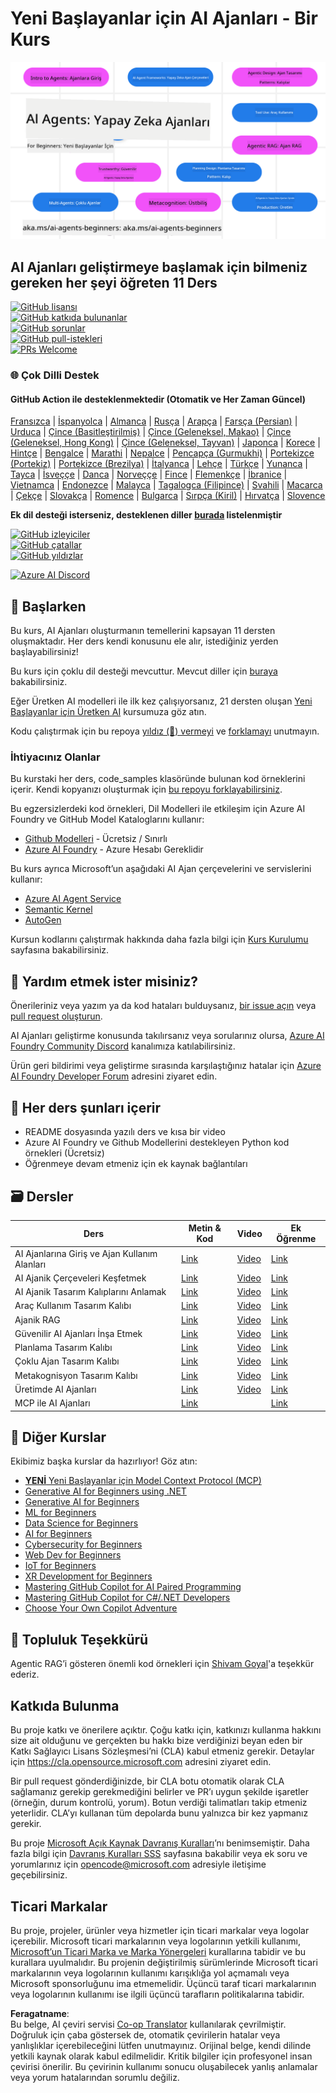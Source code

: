 <!--
CO_OP_TRANSLATOR_METADATA:
{
  "original_hash": "b06f16d6944fab788df1db7638d0edaa",
  "translation_date": "2025-07-12T08:37:56+00:00",
  "source_file": "README.md",
  "language_code": "tr"
}
-->
# Yeni Başlayanlar için AI Ajanları - Bir Kurs

![Yeni Başlayanlar için Üretken AI](../../translated_images/repo-thumbnail.083b24afed61b6dd27a7fc53798bebe9edf688a41031163a1fca9f61c64d63ec.tr.png)

## AI Ajanları geliştirmeye başlamak için bilmeniz gereken her şeyi öğreten 11 Ders

[![GitHub lisansı](https://img.shields.io/github/license/microsoft/ai-agents-for-beginners.svg)](https://github.com/microsoft/ai-agents-for-beginners/blob/master/LICENSE?WT.mc_id=academic-105485-koreyst)  
[![GitHub katkıda bulunanlar](https://img.shields.io/github/contributors/microsoft/ai-agents-for-beginners.svg)](https://GitHub.com/microsoft/ai-agents-for-beginners/graphs/contributors/?WT.mc_id=academic-105485-koreyst)  
[![GitHub sorunlar](https://img.shields.io/github/issues/microsoft/ai-agents-for-beginners.svg)](https://GitHub.com/microsoft/ai-agents-for-beginners/issues/?WT.mc_id=academic-105485-koreyst)  
[![GitHub pull-istekleri](https://img.shields.io/github/issues-pr/microsoft/ai-agents-for-beginners.svg)](https://GitHub.com/microsoft/ai-agents-for-beginners/pulls/?WT.mc_id=academic-105485-koreyst)  
[![PRs Welcome](https://img.shields.io/badge/PRs-welcome-brightgreen.svg?style=flat-square)](http://makeapullrequest.com?WT.mc_id=academic-105485-koreyst)

### 🌐 Çok Dilli Destek

#### GitHub Action ile desteklenmektedir (Otomatik ve Her Zaman Güncel)

[Fransızca](../fr/README.md) | [İspanyolca](../es/README.md) | [Almanca](../de/README.md) | [Rusça](../ru/README.md) | [Arapça](../ar/README.md) | [Farsça (Persian)](../fa/README.md) | [Urduca](../ur/README.md) | [Çince (Basitleştirilmiş)](../zh/README.md) | [Çince (Geleneksel, Makao)](../mo/README.md) | [Çince (Geleneksel, Hong Kong)](../hk/README.md) | [Çince (Geleneksel, Tayvan)](../tw/README.md) | [Japonca](../ja/README.md) | [Korece](../ko/README.md) | [Hintçe](../hi/README.md) | [Bengalce](../bn/README.md) | [Marathi](../mr/README.md) | [Nepalce](../ne/README.md) | [Pencapça (Gurmukhi)](../pa/README.md) | [Portekizce (Portekiz)](../pt/README.md) | [Portekizce (Brezilya)](../br/README.md) | [İtalyanca](../it/README.md) | [Lehçe](../pl/README.md) | [Türkçe](./README.md) | [Yunanca](../el/README.md) | [Tayca](../th/README.md) | [İsveççe](../sv/README.md) | [Danca](../da/README.md) | [Norveççe](../no/README.md) | [Fince](../fi/README.md) | [Flemenkçe](../nl/README.md) | [İbranice](../he/README.md) | [Vietnamca](../vi/README.md) | [Endonezce](../id/README.md) | [Malayca](../ms/README.md) | [Tagalogca (Filipince)](../tl/README.md) | [Svahili](../sw/README.md) | [Macarca](../hu/README.md) | [Çekçe](../cs/README.md) | [Slovakça](../sk/README.md) | [Romence](../ro/README.md) | [Bulgarca](../bg/README.md) | [Sırpça (Kiril)](../sr/README.md) | [Hırvatça](../hr/README.md) | [Slovence](../sl/README.md)

**Ek dil desteği isterseniz, desteklenen diller [burada](https://github.com/Azure/co-op-translator/blob/main/getting_started/supported-languages.md) listelenmiştir**

[![GitHub izleyiciler](https://img.shields.io/github/watchers/microsoft/ai-agents-for-beginners.svg?style=social&label=Watch)](https://GitHub.com/microsoft/ai-agents-for-beginners/watchers/?WT.mc_id=academic-105485-koreyst)  
[![GitHub çatallar](https://img.shields.io/github/forks/microsoft/ai-agents-for-beginners.svg?style=social&label=Fork)](https://GitHub.com/microsoft/ai-agents-for-beginners/network/?WT.mc_id=academic-105485-koreyst)  
[![GitHub yıldızlar](https://img.shields.io/github/stars/microsoft/ai-agents-for-beginners.svg?style=social&label=Star)](https://GitHub.com/microsoft/ai-agents-for-beginners/stargazers/?WT.mc_id=academic-105485-koreyst)

[![Azure AI Discord](https://dcbadge.limes.pink/api/server/kzRShWzttr)](https://discord.gg/kzRShWzttr)


## 🌱 Başlarken

Bu kurs, AI Ajanları oluşturmanın temellerini kapsayan 11 dersten oluşmaktadır. Her ders kendi konusunu ele alır, istediğiniz yerden başlayabilirsiniz!

Bu kurs için çoklu dil desteği mevcuttur. Mevcut diller için [buraya](../..) bakabilirsiniz.

Eğer Üretken AI modelleri ile ilk kez çalışıyorsanız, 21 dersten oluşan [Yeni Başlayanlar için Üretken AI](https://aka.ms/genai-beginners) kursumuza göz atın.

Kodu çalıştırmak için bu repoya [yıldız (🌟) vermeyi](https://docs.github.com/en/get-started/exploring-projects-on-github/saving-repositories-with-stars?WT.mc_id=academic-105485-koreyst) ve [forklamayı](https://github.com/microsoft/ai-agents-for-beginners/fork) unutmayın.

### İhtiyacınız Olanlar

Bu kurstaki her ders, code_samples klasöründe bulunan kod örneklerini içerir. Kendi kopyanızı oluşturmak için [bu repoyu forklayabilirsiniz](https://github.com/microsoft/ai-agents-for-beginners/fork).

Bu egzersizlerdeki kod örnekleri, Dil Modelleri ile etkileşim için Azure AI Foundry ve GitHub Model Kataloglarını kullanır:

- [Github Modelleri](https://aka.ms/ai-agents-beginners/github-models) - Ücretsiz / Sınırlı  
- [Azure AI Foundry](https://aka.ms/ai-agents-beginners/ai-foundry) - Azure Hesabı Gereklidir

Bu kurs ayrıca Microsoft’un aşağıdaki AI Ajan çerçevelerini ve servislerini kullanır:

- [Azure AI Agent Service](https://aka.ms/ai-agents-beginners/ai-agent-service)  
- [Semantic Kernel](https://aka.ms/ai-agents-beginners/semantic-kernel)  
- [AutoGen](https://aka.ms/ai-agents/autogen)

Kursun kodlarını çalıştırmak hakkında daha fazla bilgi için [Kurs Kurulumu](./00-course-setup/README.md) sayfasına bakabilirsiniz.

## 🙏 Yardım etmek ister misiniz?

Önerileriniz veya yazım ya da kod hataları bulduysanız, [bir issue açın](https://github.com/microsoft/ai-agents-for-beginners/issues?WT.mc_id=academic-105485-koreyst) veya [pull request oluşturun](https://github.com/microsoft/ai-agents-for-beginners/pulls?WT.mc_id=academic-105485-koreyst).

AI Ajanları geliştirme konusunda takılırsanız veya sorularınız olursa, [Azure AI Foundry Community Discord](https://discord.gg/kzRShWzttr) kanalımıza katılabilirsiniz.

Ürün geri bildirimi veya geliştirme sırasında karşılaştığınız hatalar için [Azure AI Foundry Developer Forum](https://aka.ms/azureaifoundry/forum) adresini ziyaret edin.

## 📂 Her ders şunları içerir

- README dosyasında yazılı ders ve kısa bir video  
- Azure AI Foundry ve Github Modellerini destekleyen Python kod örnekleri (Ücretsiz)  
- Öğrenmeye devam etmeniz için ek kaynak bağlantıları

## 🗃️ Dersler

| **Ders**                                | **Metin & Kod**                                     | **Video**                                                  | **Ek Öğrenme**                                                                         |
|----------------------------------------|----------------------------------------------------|------------------------------------------------------------|----------------------------------------------------------------------------------------|
| AI Ajanlarına Giriş ve Ajan Kullanım Alanları | [Link](./01-intro-to-ai-agents/README.md)          | [Video](https://youtu.be/3zgm60bXmQk?si=z8QygFvYQv-9WtO1)  | [Link](https://aka.ms/ai-agents-beginners/collection?WT.mc_id=academic-105485-koreyst) |
| AI Ajanik Çerçeveleri Keşfetmek        | [Link](./02-explore-agentic-frameworks/README.md)  | [Video](https://youtu.be/ODwF-EZo_O8?si=Vawth4hzVaHv-u0H)  | [Link](https://aka.ms/ai-agents-beginners/collection?WT.mc_id=academic-105485-koreyst) |
| AI Ajanik Tasarım Kalıplarını Anlamak | [Link](./03-agentic-design-patterns/README.md)     | [Video](https://youtu.be/m9lM8qqoOEA?si=BIzHwzstTPL8o9GF)  | [Link](https://aka.ms/ai-agents-beginners/collection?WT.mc_id=academic-105485-koreyst) |
| Araç Kullanım Tasarım Kalıbı           | [Link](./04-tool-use/README.md)                    | [Video](https://youtu.be/vieRiPRx-gI?si=2z6O2Xu2cu_Jz46N)  | [Link](https://aka.ms/ai-agents-beginners/collection?WT.mc_id=academic-105485-koreyst) |
| Ajanik RAG                            | [Link](./05-agentic-rag/README.md)                 | [Video](https://youtu.be/WcjAARvdL7I?si=gKPWsQpKiIlDH9A3)  | [Link](https://aka.ms/ai-agents-beginners/collection?WT.mc_id=academic-105485-koreyst) |
| Güvenilir AI Ajanları İnşa Etmek       | [Link](./06-building-trustworthy-agents/README.md) | [Video](https://youtu.be/iZKkMEGBCUQ?si=jZjpiMnGFOE9L8OK ) | [Link](https://aka.ms/ai-agents-beginners/collection?WT.mc_id=academic-105485-koreyst) |
| Planlama Tasarım Kalıbı                | [Link](./07-planning-design/README.md)             | [Video](https://youtu.be/kPfJ2BrBCMY?si=6SC_iv_E5-mzucnC)  | [Link](https://aka.ms/ai-agents-beginners/collection?WT.mc_id=academic-105485-koreyst) |
| Çoklu Ajan Tasarım Kalıbı              | [Link](./08-multi-agent/README.md)                 | [Video](https://youtu.be/V6HpE9hZEx0?si=rMgDhEu7wXo2uo6g)  | [Link](https://aka.ms/ai-agents-beginners/collection?WT.mc_id=academic-105485-koreyst) |
| Metakognisyon Tasarım Kalıbı           | [Link](./09-metacognition/README.md)               | [Video](https://youtu.be/His9R6gw6Ec?si=8gck6vvdSNCt6OcF)  | [Link](https://aka.ms/ai-agents-beginners/collection?WT.mc_id=academic-105485-koreyst) |
| Üretimde AI Ajanları                   | [Link](./10-ai-agents-production/README.md)        | [Video](https://youtu.be/l4TP6IyJxmQ?si=31dnhexRo6yLRJDl)  | [Link](https://aka.ms/ai-agents-beginners/collection?WT.mc_id=academic-105485-koreyst) |
| MCP ile AI Ajanları                    | [Link](./11-mcp/README.md)                         |                                                            | [Link](https://aka.ms/mcp-for-beginners)                                               |

## 🎒 Diğer Kurslar

Ekibimiz başka kurslar da hazırlıyor! Göz atın:

- [**YENİ** Yeni Başlayanlar için Model Context Protocol (MCP)](https://github.com/microsoft/mcp-for-beginners?WT.mc_id=academic-105485-koreyst)
- [Generative AI for Beginners using .NET](https://github.com/microsoft/Generative-AI-for-beginners-dotnet?WT.mc_id=academic-105485-koreyst)
- [Generative AI for Beginners](https://github.com/microsoft/generative-ai-for-beginners?WT.mc_id=academic-105485-koreyst)
- [ML for Beginners](https://aka.ms/ml-beginners?WT.mc_id=academic-105485-koreyst)
- [Data Science for Beginners](https://aka.ms/datascience-beginners?WT.mc_id=academic-105485-koreyst)
- [AI for Beginners](https://aka.ms/ai-beginners?WT.mc_id=academic-105485-koreyst)
- [Cybersecurity for Beginners](https://github.com/microsoft/Security-101??WT.mc_id=academic-96948-sayoung)
- [Web Dev for Beginners](https://aka.ms/webdev-beginners?WT.mc_id=academic-105485-koreyst)
- [IoT for Beginners](https://aka.ms/iot-beginners?WT.mc_id=academic-105485-koreyst)
- [XR Development for Beginners](https://github.com/microsoft/xr-development-for-beginners?WT.mc_id=academic-105485-koreyst)
- [Mastering GitHub Copilot for AI Paired Programming](https://aka.ms/GitHubCopilotAI?WT.mc_id=academic-105485-koreyst)
- [Mastering GitHub Copilot for C#/.NET Developers](https://github.com/microsoft/mastering-github-copilot-for-dotnet-csharp-developers?WT.mc_id=academic-105485-koreyst)
- [Choose Your Own Copilot Adventure](https://github.com/microsoft/CopilotAdventures?WT.mc_id=academic-105485-koreyst)

## 🌟 Topluluk Teşekkürü

Agentic RAG’i gösteren önemli kod örnekleri için [Shivam Goyal](https://www.linkedin.com/in/shivam2003/)'a teşekkür ederiz.

## Katkıda Bulunma

Bu proje katkı ve önerilere açıktır. Çoğu katkı için, katkınızı kullanma hakkını size ait olduğunu ve gerçekten bu hakkı bize verdiğinizi beyan eden bir Katkı Sağlayıcı Lisans Sözleşmesi’ni (CLA) kabul etmeniz gerekir. Detaylar için 
<https://cla.opensource.microsoft.com> adresini ziyaret edin.

Bir pull request gönderdiğinizde, bir CLA botu otomatik olarak CLA sağlamanız gerekip gerekmediğini belirler ve PR’ı uygun şekilde işaretler (örneğin, durum kontrolü, yorum). Botun verdiği talimatları takip etmeniz yeterlidir. CLA’yı kullanan tüm depolarda bunu yalnızca bir kez yapmanız gerekir.

Bu proje [Microsoft Açık Kaynak Davranış Kuralları](https://opensource.microsoft.com/codeofconduct/)’nı benimsemiştir. Daha fazla bilgi için [Davranış Kuralları SSS](https://opensource.microsoft.com/codeofconduct/faq/) sayfasına bakabilir veya ek soru ve yorumlarınız için [opencode@microsoft.com](mailto:opencode@microsoft.com) adresiyle iletişime geçebilirsiniz.

## Ticari Markalar

Bu proje, projeler, ürünler veya hizmetler için ticari markalar veya logolar içerebilir. Microsoft ticari markalarının veya logolarının yetkili kullanımı, [Microsoft’un Ticari Marka ve Marka Yönergeleri](https://www.microsoft.com/legal/intellectualproperty/trademarks/usage/general) kurallarına tabidir ve bu kurallara uyulmalıdır. Bu projenin değiştirilmiş sürümlerinde Microsoft ticari markalarının veya logolarının kullanımı karışıklığa yol açmamalı veya Microsoft sponsorluğunu ima etmemelidir. Üçüncü taraf ticari markalarının veya logolarının kullanımı ise ilgili üçüncü tarafların politikalarına tabidir.

**Feragatname**:  
Bu belge, AI çeviri servisi [Co-op Translator](https://github.com/Azure/co-op-translator) kullanılarak çevrilmiştir. Doğruluk için çaba göstersek de, otomatik çevirilerin hatalar veya yanlışlıklar içerebileceğini lütfen unutmayınız. Orijinal belge, kendi dilinde yetkili kaynak olarak kabul edilmelidir. Kritik bilgiler için profesyonel insan çevirisi önerilir. Bu çevirinin kullanımı sonucu oluşabilecek yanlış anlamalar veya yorum hatalarından sorumlu değiliz.